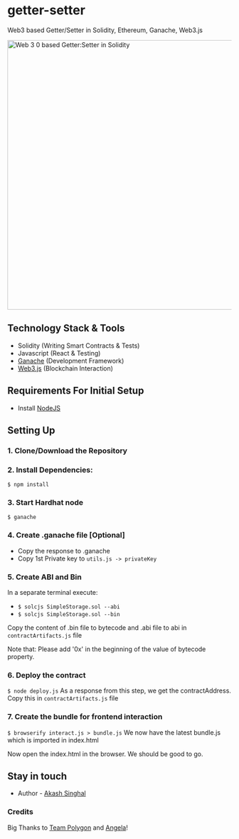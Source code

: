 # getter-setter
Web3 based Getter/Setter in Solidity, Ethereum, Ganache, Web3.js

<img width="604" alt="Web 3 0 based Getter:Setter in Solidity" src="https://user-images.githubusercontent.com/4313602/208900882-116c190b-6ef7-48df-aa87-afbef54b032a.png">

## Technology Stack & Tools

- Solidity (Writing Smart Contracts & Tests)
- Javascript (React & Testing)
- [Ganache](https://trufflesuite.com/ganache/) (Development Framework)
- [Web3.js](https://web3js.readthedocs.io/en/v1.8.1/) (Blockchain Interaction)

## Requirements For Initial Setup
- Install [NodeJS](https://nodejs.org/en/)

## Setting Up
### 1. Clone/Download the Repository

### 2. Install Dependencies:
`$ npm install`

### 3. Start Hardhat node
`$ ganache`

### 4. Create .ganache file [Optional]
- Copy the response to .ganache
- Copy 1st Private key to `utils.js -> privateKey`

### 5. Create ABI and Bin
In a separate terminal execute:
- `$ solcjs SimpleStorage.sol --abi`
- `$ solcjs SimpleStorage.sol --bin`

Copy the content of .bin file to bytecode and .abi file to abi in `contractArtifacts.js` file

Note that: Please add '0x' in the beginning of the value of bytecode property.

### 6. Deploy the contract
`$ node deploy.js`
As a response from this step, we get the contractAddress. Copy this in `contractArtifacts.js` file


### 7. Create the bundle for frontend interaction
`$ browserify interact.js > bundle.js`
We now have the latest bundle.js which is imported in index.html

Now open the index.html in the browser. We should be good to go.

## Stay in touch
- Author - [Akash Singhal](https://akashsinghal.simple.ink/)

### Credits
Big Thanks to [Team Polygon](https://www.youtube.com/watch?v=QAO7YxF7hSk) and [Angela](https://github.com/angelagilhotra)!
